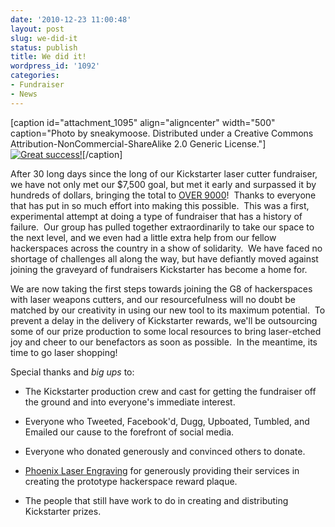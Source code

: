 ```yaml
---
date: '2010-12-23 11:00:48'
layout: post
slug: we-did-it
status: publish
title: We did it!
wordpress_id: '1092'
categories:
- Fundraiser
- News
---
```


[caption id="attachment_1095" align="aligncenter" width="500" caption="Photo by sneakymoose. Distributed under a Creative Commons Attribution-NonCommercial-ShareAlike 2.0 Generic License."][![Great success!](http://www.heatsynclabs.org/wp-content/uploads/2010/12/2339421954_0d9cd35732.jpg)](http://www.flickr.com/photos/sneakymoose/2339421954/in/photostream/)[/caption]

After 30 long days since the long of our Kickstarter laser cutter fundraiser, we have not only met our $7,500 goal, but met it early and surpassed it by hundreds of dollars, bringing the total to [OVER 9000](http://knowyourmeme.com/memes/its-over-9000#)!  Thanks to everyone that has put in so much effort into making this possible.  This was a first, experimental attempt at doing a type of fundraiser that has a history of failure.  Our group has pulled together extraordinarily to take our space to the next level, and we even had a little extra help from our fellow hackerspaces across the country in a show of solidarity.  We have faced no shortage of challenges all along the way, but have defiantly moved against joining the graveyard of fundraisers Kickstarter has become a home for.

We are now taking the first steps towards joining the G8 of hackerspaces with laser weapons cutters, and our resourcefulness will no doubt be matched by our creativity in using our new tool to its maximum potential.  To prevent a delay in the delivery of Kickstarter rewards, we'll be outsourcing some of our prize production to some local resources to bring laser-etched joy and cheer to our benefactors as soon as possible.  In the meantime, its time to go laser shopping!

Special thanks and _big ups_ to:



	
  * The Kickstarter production crew and cast for getting the fundraiser off the ground and into everyone's immediate interest.

	
  * Everyone who Tweeted, Facebook'd, Dugg, Upboated, Tumbled, and Emailed our cause to the forefront of social media.

	
  * Everyone who donated generously and convinced others to donate.

	
  * [Phoenix Laser Engraving](www.phoenixlaserengraving.com) for generously providing their services in creating the prototype hackerspace reward plaque.

	
  * The people that still have work to do in creating and distributing Kickstarter prizes.


